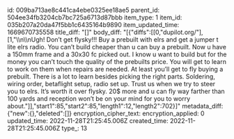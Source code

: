 id: 009ba713ae8c441ca4ebe0325ee18ae5
parent_id: 504ee34fb3204cb7bc725a6713d87bbb
item_type: 1
item_id: 035b207a20da47f5bb1c6435164b9890
item_updated_time: 1669670735558
title_diff: "[]"
body_diff: "[{\"diffs\":[[0,\"dupilot.org/\"],[1,\"\\\n\\\nUgh! Don’t get flysky!!! Buy a prebuilt with elrs and get a jumper t lite elrs radio.  You can’t build cheaper than u can buy a prebuilt. Now u have a 150mm frame and a 30x30 fc picked out.  I know u want to build but for the money you can’t touch the quality of the prebuilts price. You will get to learn to work on them when repairs are needed. At least you’ll get to fly buying a prebuilt.  There is a lot to learn besides picking the right parts. Soldering, wiring order, betaflight setup, radio set up.  Trust us when we try to steer you to elrs. It’s worth it over flysky. 20$ more and u can fly way farther than 100 yards and reception won’t be on your mind for you to worry about.\"]],\"start1\":85,\"start2\":85,\"length1\":12,\"length2\":702}]"
metadata_diff: {"new":{},"deleted":[]}
encryption_cipher_text: 
encryption_applied: 0
updated_time: 2022-11-28T21:25:45.006Z
created_time: 2022-11-28T21:25:45.006Z
type_: 13